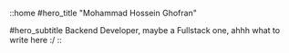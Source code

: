 ::home
#hero_title
"Mohammad Hossein Ghofran"

#hero_subtitle
Backend Developer, maybe a Fullstack one, ahhh what to write here :/
::
